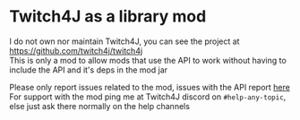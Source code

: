 # Twitch4J as a library mod 

I do not own nor maintain Twitch4J, you can see the project at https://github.com/twitch4j/twitch4j  
This is only a mod to allow mods that use the API to work without having to include the API and it's deps in the mod jar

Please only report issues related to the mod, issues with the API report [here](https://github.com/twitch4j/twitch4j/issues)
For support with the mod ping me at Twitch4J discord on `#help-any-topic`, else just ask there normally on the help channels